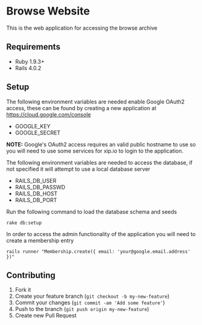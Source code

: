 # Browse Website 

This is the web application for accessing the browse archive

## Requirements

* Ruby 1.9.3+
* Rails 4.0.2

## Setup

The following environment variables are needed enable Google OAuth2 access, these can be found by creating a new application at https://cloud.google.com/console

* GOOGLE_KEY
* GOOGLE_SECRET

__NOTE:__ Google's OAuth2 access requires an valid public hostname to use so you will need to use some services for xip.io to login to the application.

The following environment variables are needed to access the database, if not specified it will attempt to use a local database server

* RAILS_DB_USER
* RAILS_DB_PASSWD
* RAILS_DB_HOST
* RAILS_DB_PORT

Run the following command to load the database schema and seeds

    rake db:setup

In order to access the admin functionality of the application you will need to create a membership entry

    rails runner "Membership.create({ email: 'your@google.email.address' })"
  
## Contributing

1. Fork it
2. Create your feature branch (`git checkout -b my-new-feature`)
3. Commit your changes (`git commit -am 'Add some feature'`)
4. Push to the branch (`git push origin my-new-feature`)
5. Create new Pull Request